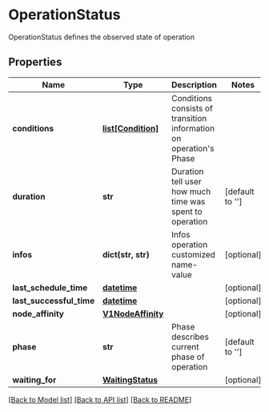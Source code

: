 # OperationStatus

OperationStatus defines the observed state of operation
## Properties
Name | Type | Description | Notes
------------ | ------------- | ------------- | -------------
**conditions** | [**list[Condition]**](Condition.md) | Conditions consists of transition information on operation&#39;s Phase | 
**duration** | **str** | Duration tell user how much time was spent to operation | [default to '']
**infos** | **dict(str, str)** | Infos operation customized name-value | [optional] 
**last_schedule_time** | [**datetime**](V1Time.md) |  | [optional] 
**last_successful_time** | [**datetime**](V1Time.md) |  | [optional] 
**node_affinity** | [**V1NodeAffinity**](V1NodeAffinity.md) |  | [optional] 
**phase** | **str** | Phase describes current phase of operation | [default to '']
**waiting_for** | [**WaitingStatus**](WaitingStatus.md) |  | [optional] 

[[Back to Model list]](../README.md#documentation-for-models) [[Back to API list]](../README.md#documentation-for-api-endpoints) [[Back to README]](../README.md)


